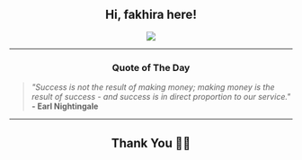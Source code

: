 <h2 align="center"> Hi, fakhira here!</h2>

<p align="center">
<a href="https://github.com/fakhiralkda" alt="github streak"><img src="https://dvst-streak.herokuapp.com/?user=fakhiralkda&theme=tokyonight&fire=DD472C"></a>
</p>

<hr>
<h3 align="center">Quote of The Day</h3>
<p align="center">
<blockquote>
<i>"Success is not the result of making money; making money is the result of success - and success is in direct proportion to our service."</i>
<br>
<b>- Earl Nightingale</b>
</blockquote>
</p>


<hr>
<h2 align="center">Thank You 🙏🏼</h2>
